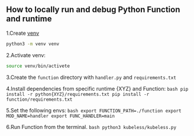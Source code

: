 ## How to locally run and debug Python Function and runtime

1.Create [venv](https://docs.python.org/3/library/venv.html)
```bash
python3 -m venv venv 
```

2.Activate venv:
  ```bash
  source venv/bin/activete
  ```
3.Create the `function` directory with `handler.py` and `requirements.txt`

4.Install dependencies from specific runtime {XYZ} and Function:
    ```bash
    pip install -r python{XYZ}/requirements.txt
    pip install -r function/requirements.txt
    ```

5.Set the following envs:
    ```bash
    export FUNCTION_PATH=./function
    export MOD_NAME=handler
    export FUNC_HANDLER=main
    ```

6.Run Function from the terminal.
    ```bash
    python3 kubeless/kubeless.py
    ```

